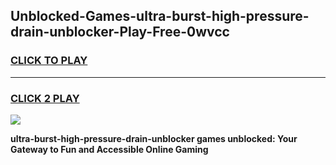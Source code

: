 
## Unblocked-Games-ultra-burst-high-pressure-drain-unblocker-Play-Free-0wvcc
<h3>
<a href="https://premium76.site?title=ultra-burst-high-pressure-drain-unblocker&ref=10A">CLICK TO PLAY</a></h3>
<hr>

<h3>
<a href="https://premium76.site?title=ultra-burst-high-pressure-drain-unblocker&ref=10A">CLICK 2 PLAY</a>
  
</h3>

<a href="https://premium76.site?title=ultra-burst-high-pressure-drain-unblocker&ref=10A"><img src="https://clearcache.store/games.png"></a>


**ultra-burst-high-pressure-drain-unblocker games unblocked: Your Gateway to Fun and Accessible Online Gaming**
